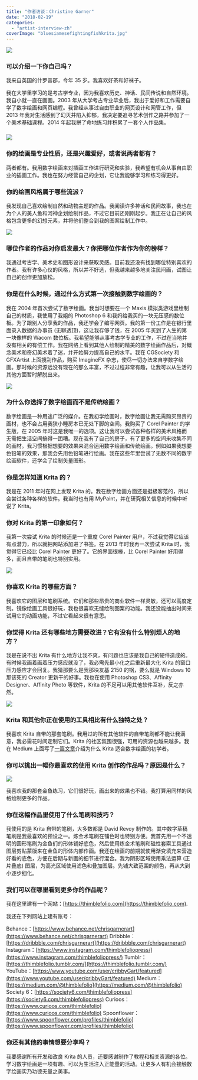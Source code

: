 ```yaml
---
title: "作者访谈：Christine Garner"
date: "2018-02-19"
categories: 
  - "artist-interview-zh"
coverImage: "bluesiamesefightingfishkrita.jpg"
---
```


![](images/websitesquirrelmascots.jpg)

### 可以介绍一下你自己吗？

我来自英国的什罗普郡，今年 35 岁。我喜欢好茶和好袜子。

我在大学里学习的是考古学专业，因为我喜欢历史、神话、民间传说和自然环境。我自小就一直在画画。2003 年从大学考古专业毕业后，我出于爱好和工作需要自学了数字绘画和网页编程。我曾经从事过自由职业的网页设计和网管工作，但 2013 年我对生活感到了幻灭并陷入抑郁，我决定要追寻艺术创作之路并参加了一个美术基础课程。2014 年起我拼了命地练习并积累了一套个人作品集。

### ![](images/getwellsoonkrita.jpg)

### 你的绘画是专业性质，还是兴趣爱好，或者说两者都有？

两者都有。我用数字绘画来对插画工作进行研究和实验，我希望有机会从事自由职业的插画工作。我也在努力经营自己的企划，它让我能够学习和练习得更好。

### 你的绘画风格属于哪些流派？

我发现自己喜欢绘制自然和动物主题的作品。我阅读许多神话和民间故事，我也在为个人的美人鱼和河神企划绘制作品，不过它目前还刚刚起步。我正在让自己的风格包含更多的幻想元素，并将他们整合到我的图案绘制工作中。

![](images/chickensmall.jpg)

### 哪位作者的作品对你启发最大？你把哪位作者作为你的榜样？

我通过考古学、美术史和图形设计来获取灵感。目前我还没有找到哪位特别喜欢的作者。我有许多心仪的风格，所以并不好选，但我越来越多地关注民间画，试图让自己的创作更加放松。

### 你是在什么时候，通过什么方式第一次接触到数字绘画的？

我在 2004 年首次尝试了数字绘画。我当时想要在一个 Maxis 模拟类游戏里绘制自己的材质，我使用了我姐的 Photoshop 6 和我妈给我买的一块无压感的数位板。为了跟别人分享我的作品，我还学会了编写网页。我的第一份工作是在银行里面录入数据的办事员 (无聊透顶)，这让我存够了钱，在 2005 年买到了人生的第一块像样的 Wacom 数位板。我希望能够从事考古学专业的工作，不过在当地并没有相关的有偿工作。我在网络上看到其他人绘制的精美的数字绘画作品后，对概念美术和奇幻美术着了迷，并开始努力提高自己的水平。我在 CGSociety 和 GFXArtist 上面搜刮作品，购买 ImagineFX 杂志，使尽一切办法来自学数字绘画。那时候的资源远没有现在的那么丰富，不过过程非常有趣，让我可以从生活的其他方面暂时解脱出来。

![](images/materialstudieskrita.jpg)

### 为什么你选择了数字绘画而不是传统绘画？

数字绘画是一种用途广泛的媒介。在我初学绘画时，数字绘画让我无需购买昂贵的画材，也不会占用我狭小睡房本已无处下脚的空间。我购买了 Corel Painter 的学生版，在 2005 年时这是我唯一的选项。这让我可以尝试各种各样的美术风格而无需把生活空间搞得一团糟。现在我有了自己的房子，有了更多的空间来收集不同的画材。我习惯根据想要的效果来混合运用数字绘画和传统绘画。例如如果我想要色铅笔的效果，那我会先用色铅笔进行绘画。我在这些年里尝试了无数不同的数字绘画软件，还学会了绘制矢量图形。

### 你是怎样知道 Krita 的？

我是在 2011 年时在网上发现 Krita 的。我在数字绘画方面还是挺极客范的，所以会尝试各种各样的软件。我当时也有用 MyPaint，并在研究相关信息的时候中听说了 Krita。

### 你对 Krita 的第一印象如何？

我第一次尝试 Krita 的时候还是一个重度 Corel Painter 用户，不过我觉得它应该有点潜力，所以就把网站添加进了书签。在 2013 年时我再一次尝试 Krita 时，我觉得它已经比 Corel Painter 更好了。它的界面很棒，比 Corel Painter 好用得多，而且自带的笔刷也特别实用。

![](images/bluesiamesefightingfishkrita.jpg)

### 你喜欢 Krita 的哪些方面？

我喜欢它的图层和笔刷系统。它们和那些昂贵的商业软件一样灵敏，还可以高度定制。镜像绘画工具很好玩，我也很喜欢无缝绘制图案的功能。我还没能抽出时间来试用它的动画功能，不过它看起来很有意思。

### 你觉得 Krita 还有哪些地方需要改进？它有没有什么特别烦人的地方？

我是在说不出 Krita 有什么地方让我不爽，有问题也应该是我自己的硬件造成的。有时候我画着画着压力感应就没了，我必需先最小化之后重新最大化 Krita 的窗口压力感应才会回复。我猜那要么是我那块友基 2150 的锅，要么就是 Windows 10 那该死的 Creator 更新干的好事。我也在使用 Photoshop CS3、Affinity Designer、Affinity Photo 等软件，Krita 的不足可以用其他软件互补，反之亦然。

![](images/allfinhappyfamiliessmall.jpg)

### Krita 和其他你正在使用的工具相比有什么独特之处？

我喜欢 Krita 自带的那套笔刷。我用过的所有其他软件的自带笔刷都不能让我满意，我必需花时间定制它们。Krita 的社区氛围很强，可用的资源也越来越多。我在 Medium 上面写了[一篇文章](https://medium.com/@thimblefolio/whats-the-best-software-for-beginners-to-digital-painting-86efe527a2a1)介绍为什么 Krita 适合数字绘画的初学者。

### 你可以挑出一幅你最喜欢的使用 Krita 创作的作品吗？原因是什么？

![](images/fishallstudieskrita.jpg)

我喜欢我的那套金鱼练习，它们很好玩，画出来的效果也不错。我打算用同样的风格绘制更多的作品。

### 你在这幅作品里使用了什么笔刷和技巧？

我使用的是 Krita 自带的笔刷，大多数都是 David Revoy 制作的。其中数字草稿笔刷是我最喜欢的预设之一。炼金术笔刷在铺色时也特别方便。我首先用一个不透明的圆形笔刷为金鱼们的形体铺好底色，然后使用炼金术笔刷和磁性套索工具通过图层剪贴蒙版来在金鱼的形体内部作画。我还在绘画的前期就使用渐变填充来营造好看的底色，方便在后期与新画的细节进行混合。我为阴影区域使用乘法运算 (正片叠底) 图层，为高光区域使用滤色和叠加图层。先铺大致范围的颜色，再从大到小逐步细化。

### 我们可以在哪里看到更多你的作品呢？

我在这里建有一个网站：[https://thimblefolio.com](https://thimblefolio.com).

我还在下列网站上建有账号：

Behance：[https://www.behance.net/chrisgarnerart](https://www.behance.net/chrisgarnerart) Dribbble：[https://dribbble.com/chrisgarnerart](https://dribbble.com/chrisgarnerart) Instagram：[https://www.instagram.com/thimblefoliopress/](https://www.instagram.com/thimblefoliopress/) Tumblr：[https://thimblefolio.tumblr.com/](https://thimblefolio.tumblr.com/) YouTube：[https://www.youtube.com/user/cribbyGart/featured](https://www.youtube.com/user/cribbyGart/featured) Medium：[https://medium.com/@thimblefolio](https://medium.com/@thimblefolio) Society 6：[https://society6.com/thimblefoliopress](https://society6.com/thimblefoliopress) Curioos：[https://www.curioos.com/thimblefolio](https://www.curioos.com/thimblefolio) Spoonflower：[https://www.spoonflower.com/profiles/thimblefolio](https://www.spoonflower.com/profiles/thimblefolio)

### 你还有其他的事情想要分享吗？

我要感谢所有开发和改良 Krita 的人员，还要感谢制作了教程和相关资源的各位。学习数字绘画是一项有趣、可以为生活注入正能量的活动。让更多人有机会接触数字绘画实乃功德无量之美事。
